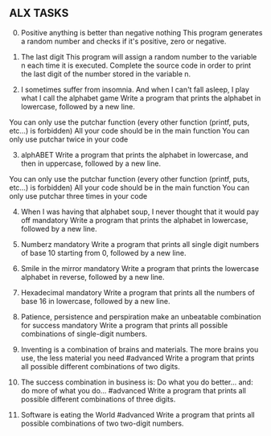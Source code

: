 ## ALX TASKS
0. Positive anything is better than negative nothing
This program generates a random number and checks if it's positive,
 zero or negative.

1. The last digit
This program will assign a random number to the variable n each time it is executed. Complete the source code in order to print the last digit of the number stored in the variable n.

2. I sometimes suffer from insomnia. And when I can't fall asleep, I play what I call the alphabet game
Write a program that prints the alphabet in lowercase, followed by a new line.

You can only use the putchar function (every other function (printf, puts, etc…) is forbidden)
All your code should be in the main function
You can only use putchar twice in your code

3. alphABET
Write a program that prints the alphabet in lowercase, and then in uppercase, followed by a new line.

You can only use the putchar function (every other function (printf, puts, etc…) is forbidden)
All your code should be in the main function
You can only use putchar three times in your code

4. When I was having that alphabet soup, I never thought that it would pay off
mandatory
Write a program that prints the alphabet in lowercase, followed by a new line.


6. Numberz
mandatory
Write a program that prints all single digit numbers of base 10 starting from 0, followed by a new line.

7. Smile in the mirror
mandatory
Write a program that prints the lowercase alphabet in reverse, followed by a new line.

8. Hexadecimal
mandatory
Write a program that prints all the numbers of base 16 in lowercase, followed by a new line.

9. Patience, persistence and perspiration make an unbeatable combination for success
mandatory
Write a program that prints all possible combinations of single-digit numbers.

10. Inventing is a combination of brains and materials. The more brains you use, the less material you need
#advanced
Write a program that prints all possible different combinations of two digits.

11. The success combination in business is: Do what you do better... and: do more of what you do...
#advanced
Write a program that prints all possible different combinations of three digits.

12. Software is eating the World
#advanced
Write a program that prints all possible combinations of two two-digit numbers.



